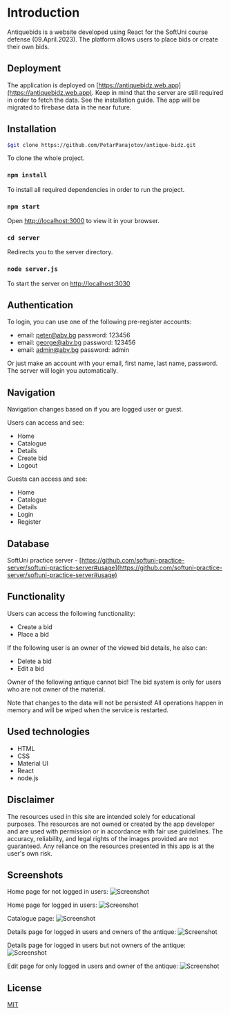 # Introduction
Antiquebids is a website developed using React for the SoftUni course defense (09.April.2023). The platform allows users to place bids or create their own bids.
## Deployment
The application is deployed on [https://antiquebidz.web.app](https://antiquebidz.web.app). Keep in mind that the server are still required in order to fetch the data. See the installation guide. The app will be migrated to firebase data in the near future.

## Installation
```bash
$git clone https://github.com/PetarPanajotov/antique-bidz.git
```
To clone the whole project.
### `npm install`
To install all required dependencies in order to run the project.
### `npm start`
Open [http://localhost:3000](http://localhost:3000) to view it in your browser.
### `cd server`
Redirects you to the server directory.
### `node server.js`
To start the server on [http://localhost:3030](http://localhost:3030)



## Authentication
To login, you can use one of the following pre-register accounts:
- email: peter@abv.bg password: 123456
- email: george@abv.bg password: 123456
- email: admin@abv.bg password: admin

Or just make an account with your email, first name, last name, password. The server will login you automatically.
## Navigation
Navigation changes based on if you are logged user or guest.
 
Users can access and see:
- Home
- Catalogue
- Details
- Create bid
- Logout

Guests can access and see:
- Home
- Catalogue
- Details
- Login
- Register

## Database
SoftUni practice server -  [https://github.com/softuni-practice-server/softuni-practice-server#usage](https://github.com/softuni-practice-server/softuni-practice-server#usage)

## Functionality
Users can access the following functionality:
- Create a bid
- Place a bid

If the following user is an owner of the viewed bid details, he also can:

- Delete a bid
- Edit a bid

Owner of the following antique cannot bid! The bid system is only for users who are not owner of the material.

Note that changes to the data will not be persisted! All operations happen in memory and will be wiped when the service is restarted.

## Used technologies
- HTML
- CSS
- Material UI
- React
- node.js

## Disclaimer
The resources used in this site are intended solely for educational purposes. The resources are not owned or created by the app developer and are used with permission or in accordance with fair use guidelines. The accuracy, reliability, and legal rights of the images provided are not guaranteed. Any reliance on the resources presented in this app is at the user's own risk.

## Screenshots
Home page for not logged in users:
![Screenshot](notLoggedUsers.png)

Home page for logged in users:
![Screenshot](users.png)

Catalogue page:
![Screenshot](catalogue.png)

Details page for logged in users and owners of the antique:
![Screenshot](detailsLoggedOwner.png)

Details page for logged in users but not owners of the antique:
![Screenshot](detailsLoggedNotOwner.png)

Edit page for only logged in users and owner of the antique:
![Screenshot](editPage.png)

## License

[MIT](https://choosealicense.com/licenses/mit/)

